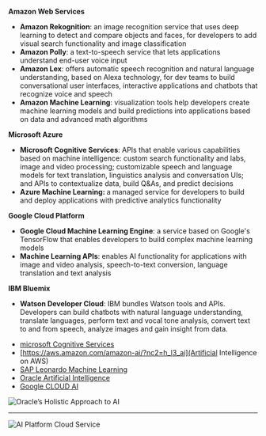 
   <p><b>Amazon Web Services</b></p> 
   <ul class=" default-list"> 
    <li><b>Amazon Rekognition</b>: an image recognition service that uses deep learning to detect and compare objects and faces, for developers to add visual search functionality and image classification</li> 
    <li><b>Amazon Polly</b>: a text-to-speech service that lets applications understand end-user voice input</li> 
    <li><b>Amazon Lex</b>: offers automatic speech recognition and natural language understanding, based on Alexa technology, for dev teams to build conversational user interfaces, interactive applications and chatbots that recognize voice and speech</li> 
    <li><b>Amazon Machine Learning</b>: visualization tools help developers create machine learning models and build predictions into applications based on data and advanced math algorithms</li> 
   </ul> 
   <p><b>Microsoft Azure</b></p> 
   <ul class=" default-list"> 
    <li><b>Microsoft Cognitive Services</b>: APIs that enable various capabilities based on machine intelligence: custom search functionality and labs, image and video processing; customizable speech and language models for text translation, linguistics analysis and conversation UIs; and APIs to contextualize data, build Q&amp;As, and predict decisions</li> 
    <li><b>Azure Machine Learning: </b>a managed service for developers to build and deploy applications with predictive analytics functionality</li> 
   </ul> 
   <p><b>Google Cloud Platform</b></p> 
   <ul class=" default-list"> 
    <li><b>Google Cloud Machine Learning Engine</b>: a service based on Google's TensorFlow that enables developers to build complex machine learning models</li> 
    <li><b>Machine Learning APIs</b>: enables AI functionality for applications with image and video analysis, speech-to-text conversion, language translation and text analysis</li> 
   </ul> 
   <p><b>IBM Bluemix</b></p> 
   <ul class=" default-list"> 
    <li><b>Watson Developer Cloud</b>: IBM bundles Watson tools and APIs. Developers can build chatbots with natural language understanding, translate languages, perform text and vocal tone analysis, convert text to and from speech, analyze images and gain insight from data.</li> 
   </ul>
   
   * [microsoft Cognitive Services](https://azure.microsoft.com/en-in/services/cognitive-services/)
   * [https://aws.amazon.com/amazon-ai/?nc2=h_l3_ai](Artificial Intelligence on AWS)
   * [SAP Leonardo Machine Learning ](https://www.sap.com/india/products/leonardo/machine-learning.html)
   * [Oracle Artificial Intelligence](https://www.oracle.com/artificial-intelligence/index.html)
   * [Google CLOUD AI](https://cloud.google.com/products/machine-learning/)
   
   ![Oracle’s Holistic Approach to AI](https://www.oracle.com/assets/o-holistic-ai-chart-400x459-3933953.png)
   
   <hr>
   
   ![AI Platform Cloud Service](https://www.oracle.com/assets/c81-ai-platform-cloud-srv-960x480-3942057.png)
   
   
   
   
   
